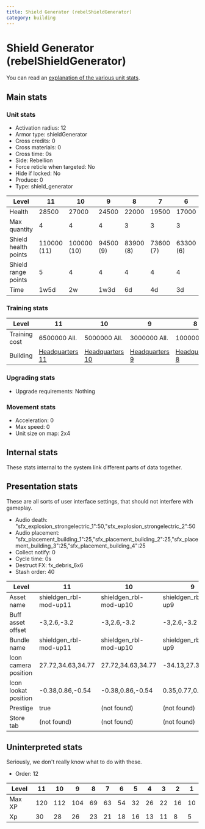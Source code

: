 ```yaml
---
title: Shield Generator (rebelShieldGenerator)
category: building
---
```


# Shield Generator (rebelShieldGenerator)

You can read an [explanation  of the various unit stats](unitexplained.md).

## Main stats

### Unit stats

  * Activation radius: 12
  * Armor type: shieldGenerator
  * Cross credits: 0
  * Cross materials: 0
  * Cross time: 0s
  * Side: Rebellion
  * Force reticle when targeted: No
  * Hide if locked: No
  * Produce: 0
  * Type: shield_generator

|Level               |11         |10         |9        |8        |7        |6        |5        |4        |3        |2        |1        |
|--------------------|-----------|-----------|---------|---------|---------|---------|---------|---------|---------|---------|---------|
|Health              |28500      |27000      |24500    |22000    |19500    |17000    |14500    |12000    |9000     |7500     |5000     |
|Max quantity        |4          |4          |4        |3        |3        |3        |2        |2        |2        |2        |2        |
|Shield health points|110000 (11)|100000 (10)|94500 (9)|83900 (8)|73600 (7)|63300 (6)|50000 (5)|40000 (4)|30000 (3)|20000 (2)|10000 (1)|
|Shield range points |5          |4          |4        |4        |4        |4        |4        |4        |3        |3        |3        |
|Time                |1w5d       |2w         |1w3d     |6d       |4d       |3d       |2d       |1d       |16h      |8h       |4h       |


### Training stats

|Level        |11                             |10                             |9                             |8                             |7                             |6                             |5                             |4                             |3                             |2                             |1                             |
|-------------|-------------------------------|-------------------------------|------------------------------|------------------------------|------------------------------|------------------------------|------------------------------|------------------------------|------------------------------|------------------------------|------------------------------|
|Training cost|6500000 All.                   |5000000 All.                   |3000000 All.                  |1000000 All.                  |500000 All.                   |250000 All.                   |100000 All.                   |75000 All.                    |45000 All.                    |30000 All.                    |20000 All.                    |
|Building     |[Headquarters 11](rebelHQ.html)|[Headquarters 10](rebelHQ.html)|[Headquarters 9](rebelHQ.html)|[Headquarters 8](rebelHQ.html)|[Headquarters 7](rebelHQ.html)|[Headquarters 6](rebelHQ.html)|[Headquarters 5](rebelHQ.html)|[Headquarters 4](rebelHQ.html)|[Headquarters 4](rebelHQ.html)|[Headquarters 4](rebelHQ.html)|[Headquarters 4](rebelHQ.html)|


### Upgrading stats

  * Upgrade requirements: Nothing

### Movement stats

  * Acceleration: 0
  * Max speed: 0
  * Unit size on map: 2x4

## Internal stats

These stats internal to the system link different parts of data together.


## Presentation stats

These are all sorts of user interface settings, that should not interfere with gameplay.

  * Audio death: "sfx_explosion_strongelectric_1":50,"sfx_explosion_strongelectric_2":50
  * Audio placement: "sfx_placement_building_1":25,"sfx_placement_building_2":25,"sfx_placement_building_3":25,"sfx_placement_building_4":25
  * Collect notify: 0
  * Cycle time: 0s
  * Destruct FX: fx_debris_6x6
  * Stash order: 40

|Level               |11                    |10                    |9                    |8                    |7                    |6                    |5                    |4                    |3                    |2                    |1                    |
|--------------------|----------------------|----------------------|---------------------|---------------------|---------------------|---------------------|---------------------|---------------------|---------------------|---------------------|---------------------|
|Asset name          |shieldgen_rbl-mod-up11|shieldgen_rbl-mod-up10|shieldgen_rbl-mod-up9|shieldgen_rbl-mod-up8|shieldgen_rbl-mod-up7|shieldgen_rbl-mod-up6|shieldgen_rbl-mod-up5|shieldgen_rbl-mod-up4|shieldgen_rbl-mod-up3|shieldgen_rbl-mod-up2|shieldgen_rbl-mod-up1|
|Buff asset offset   |-3,2.6,-3.2           |-3,2.6,-3.2           |-3,2.6,-3.2          |-3,2.6,-3.2          |-3,2.6,-3.2          |-2.2, 2.4, -3.2      |-2.2, 2.4, -3.2      |-1,2.4,-1            |-1,1.6,-1            |-1,1.6,-1            |-0.8, 1.7, -0.2      |
|Bundle name         |shieldgen_rbl-mod-up11|shieldgen_rbl-mod-up10|shieldgen_rbl-mod-up9|shieldgen_rbl-mod-up8|shieldgen_rbl-mod-up7|shieldgen_rbl-mod-up6|shieldgen_rbl-mod-up5|shieldgen_rbl-mod-up4|shieldgen_rbl-mod-up3|shieldgen_rbl-mod-up2|shieldgen_rbl-mod-up1|
|Icon camera position|27.72,34.63,34.77     |27.72,34.63,34.77     |-34.13,27.35,30.58   |-32.34,28.24,31.75   |-34.13,27.35,30.58   |-34.13,27.35,30.58   |-34.13,27.35,30.58   |-34.13,27.35,30.58   |-34.13,27.35,30.58   |-34.13,27.35,30.58   |-34.13,27.35,30.58   |
|Icon lookat position|-0.38,0.86,-0.54      |-0.38,0.86,-0.54      |0.35,0.77,0.07       |0.35,0.77,0.07       |0.35,0.77,0.07       |0.35,0.77,0.07       |0.35,0.77,0.07       |0.35,0.77,0.07       |0.35,0.77,0.07       |0.35,0.77,0.07       |0.35,0.77,0.07       |
|Prestige            |true                  |(not found)           |(not found)          |(not found)          |(not found)          |(not found)          |(not found)          |(not found)          |(not found)          |(not found)          |(not found)          |
|Store tab           |(not found)           |(not found)           |(not found)          |(not found)          |(not found)          |(not found)          |(not found)          |(not found)          |(not found)          |(not found)          |defenses             |


## Uninterpreted stats

Seriously, we don't really know what to do with these.

  * Order: 12

|Level |11 |10 |9  |8 |7 |6 |5 |4 |3 |2 |1 |
|------|---|---|---|--|--|--|--|--|--|--|--|
|Max XP|120|112|104|69|63|54|32|26|22|16|10|
|Xp    |30 |28 |26 |23|21|18|16|13|11|8 |5 |


